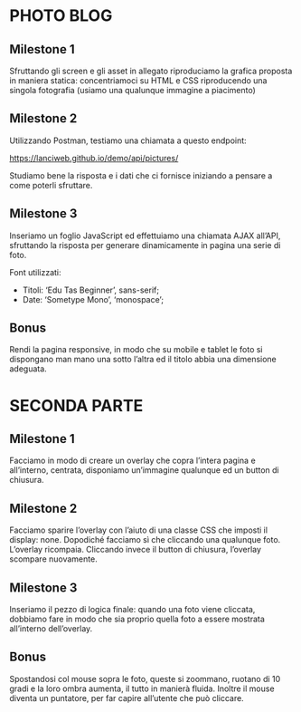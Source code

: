# PHOTO BLOG

## Milestone 1

Sfruttando gli screen e gli asset in allegato riproduciamo la grafica proposta in maniera statica: concentriamoci su HTML e CSS riproducendo una singola fotografia (usiamo una qualunque immagine a piacimento)

## Milestone 2

Utilizzando Postman, testiamo una chiamata a questo endpoint: 

https://lanciweb.github.io/demo/api/pictures/

Studiamo bene la risposta e i dati che ci fornisce iniziando a pensare a come poterli sfruttare.

## Milestone 3

Inseriamo un foglio JavaScript ed effettuiamo una chiamata AJAX all’API, sfruttando la risposta per generare dinamicamente in pagina una serie di foto.

Font utilizzati:

- Titoli:  ‘Edu Tas Beginner’, sans-serif;
- Date: ‘Sometype Mono’, ‘monospace’;

## Bonus

Rendi la pagina responsive, in modo che su mobile e tablet le foto si dispongano man mano una sotto l’altra ed il titolo abbia una dimensione adeguata.

# SECONDA PARTE

## Milestone 1

Facciamo in modo di creare un overlay che copra l’intera pagina e all’interno, centrata, disponiamo un’immagine qualunque ed un button di chiusura.

## Milestone 2

Facciamo sparire l’overlay con l’aiuto di una classe CSS che imposti il display: none.
Dopodiché facciamo sì che cliccando una qualunque foto. L’overlay ricompaia.
Cliccando invece il button di chiusura, l’overlay scompare nuovamente.

## Milestone 3

Inseriamo il pezzo di logica finale: quando una foto viene cliccata, dobbiamo fare in modo che sia proprio quella foto a essere mostrata all’interno dell’overlay.

## Bonus

Spostandosi col mouse sopra le foto, queste si zoommano, ruotano di 10 gradi e la loro ombra aumenta, il tutto in manierà fluida. Inoltre il mouse diventa un puntatore, per far capire all’utente che può cliccare.